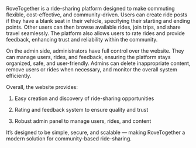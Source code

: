 RoveTogether is a ride-sharing platform designed to make commuting flexible, cost-effective, and community-driven. Users can create ride posts if they have a blank seat in their vehicle, specifying their starting and ending points. Other users can then browse available rides, join trips, and share travel seamlessly. The platform also allows users to rate rides and provide feedback, enhancing trust and reliability within the community.

On the admin side, administrators have full control over the website. They can manage users, rides, and feedback, ensuring the platform stays organized, safe, and user-friendly. Admins can delete inappropriate content, remove users or rides when necessary, and monitor the overall system efficiently.

Overall, the website provides:

1. Easy creation and discovery of ride-sharing opportunities

2. Rating and feedback system to ensure quality and trust

3. Robust admin panel to manage users, rides, and content

It’s designed to be simple, secure, and scalable — making RoveTogether a modern solution for community-based ride-sharing.
